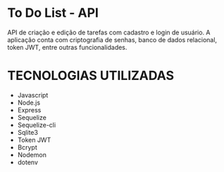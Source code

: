 # To Do List - API

API de criação e edição de tarefas com cadastro e login de usuário.
A aplicação conta com criptografia de senhas, banco de dados relacional,
token JWT, entre outras funcionalidades.

# TECNOLOGIAS UTILIZADAS
- Javascript
- Node.js
- Express
- Sequelize
- Sequelize-cli
- Sqlite3
- Token JWT
- Bcrypt
- Nodemon
- dotenv
